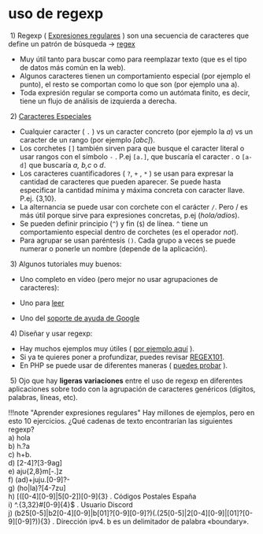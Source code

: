 # uso de regexp

​	1) Regexp ( [Expresiones regulares](https://es.wikipedia.org/wiki/Expresión_regular) ) son una secuencia de caracteres que define un patrón de búsqueda -> [regex](https://www.javatpoint.com/regex)

- Muy útil tanto para buscar como para reemplazar texto (que es el tipo de datos más común en la web).
- Algunos caracteres tienen un comportamiento especial (por ejemplo el punto), el resto se comportan como lo que son (por ejemplo una a).
- Toda expresión regular se comporta como un autómata finito, es decir, tiene un flujo de análisis de izquierda a derecha.

​	2) [Caracteres Especiales](https://es.wikipedia.org/wiki/Expresión_regular#Descripción_de_las_expresiones_regulares)

- Cualquier caracter ( `.` ) vs un caracter concreto (por ejemplo la *a*) vs un caracter de un rango (por ejemplo *[abc]*).
- Los corchetes `[]` también sirven para que busque el caracter literal o usar rangos con el símbolo `-` . P.ej `[a.]`, que buscaría el caracter *.* o `[a-d]` que buscaría *a, b,c* o *d*.
- Los caracteres cuantificadores ( `?`, `+` , `*` ) se usan para expresar la cantidad de caracteres que pueden aparecer. Se puede hasta especificar la cantidad mínima y máxima concreta con caracter llave. P.ej. {3,10}.
- La alternancia se puede usar con corchete con el carácter `/`. Pero / es más útil porque sirve para expresiones concretas, p.ej (*hola/adios*).
- Se pueden definir principio (`^`) y fin (`$`) de línea. `^` tiene un comportamiento especial dentro de corchetes (es el operador *not*).
- Para agrupar se usan paréntesis `()`. Cada grupo a veces se puede numerar o ponerle un nombre (depende de la aplicación).

​	3) Algunos tutoriales muy buenos:

- Uno completo en vídeo (pero mejor no usar agrupaciones de caracteres): 

  [video]: https://youtu.be/wfogZfIS03U

- Uno para [leer](https://desarrolloweb.com/articulos/2033.php)

- Uno del [soporte de ayuda de Google](https://support.google.com/a/answer/1371417?hl=es)

​	4) Diseñar y usar regexp:

- Hay muchos ejemplos muy útiles ( [por ejemplo aquí](https://ihateregex.io/) ).
- Si ya te quieres poner a profundizar, puedes revisar [REGEX101](https://regex101.com/).
- En PHP se puede usar de diferentes maneras ( [puedes probar](https://www.phpliveregex.com/) ).

​	5) Ojo que hay **ligeras variaciones** entre el uso de regexp en diferentes aplicaciones sobre todo con la agrupación de caracteres genéricos (dígitos, palabras, líneas, etc).

!!!note "Aprender expresiones regulares"
 	Hay millones de ejemplos, pero en esto 10 ejercicios. ¿Qué cadenas de texto encontrarían las siguientes regexp?<br />
 	a) hola<br />
 	b) h.?a<br />
 	c) h+b.<br />
 	d) [2-4]?[3-9ag]<br />
 	e) aju{2,8}m[-.]z<br />
 	f) (ad)+juju.[0-9]?-<br />
 	g) (ho|la)?[4-7zu]<br />
 	h) [([0-4][0-9]|5[0-2])[0-9]{3} . Códigos Postales España<br />
 	i) ^.{3,32}#[0-9]{4}$ . Usuario Discord<br />
 	j) (b25[0-5]|b2[0-4][0-9]|b[01]?[0-9][0-9]?)(.(25[0-5]|2[0-4][0-9]|[01]?[0-9][0-9]?)){3} . Dirección ipv4. b es un delimitador de palabra «boundary».<br />
 	


